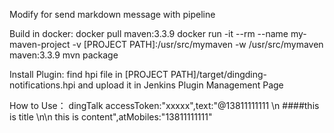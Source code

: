 Modify for send markdown message with pipeline

Build in docker:
docker pull maven:3.3.9
docker run -it --rm --name my-maven-project -v [PROJECT PATH]:/usr/src/mymaven -w /usr/src/mymaven maven:3.3.9 mvn package

Install Plugin:
find hpi file in [PROJECT PATH]/target/dingding-notifications.hpi and upload it in Jenkins Plugin Management Page

How to Use：
dingTalk accessToken:"xxxxx",text:"@13811111111 \n ####this is title \n\n this is content",atMobiles:"13811111111"


